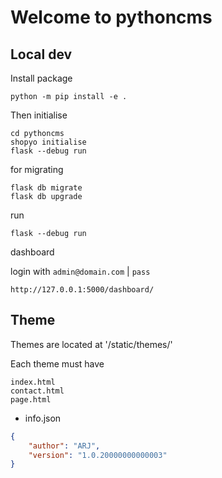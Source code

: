 # Welcome to pythoncms


## Local dev

Install package


```
python -m pip install -e .
```
Then initialise

```
cd pythoncms
shopyo initialise
flask --debug run
```

for migrating

```
flask db migrate
flask db upgrade
```

run

```
flask --debug run
```

dashboard

login with `admin@domain.com` | `pass`
```
http://127.0.0.1:5000/dashboard/
```

## Theme

Themes are located at '/static/themes/'

Each theme must have

```
index.html
contact.html
page.html
```

- info.json

```json
{
	"author": "ARJ",
	"version": "1.0.20000000000003"
}
```
